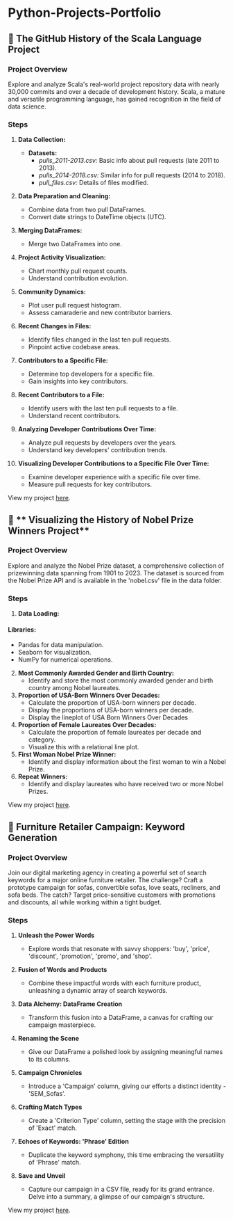 # Python-Projects-Portfolio
## 🚀 **The GitHub History of the Scala Language Project**

### **Project Overview**

Explore and analyze Scala's real-world project repository data with nearly 30,000 commits and over a decade of development history. Scala, a mature and versatile programming language, has gained recognition in the field of data science.

### **Steps**

1. **Data Collection:**
   - **Datasets:**
     - *pulls_2011-2013.csv:* Basic info about pull requests (late 2011 to 2013).
     - *pulls_2014-2018.csv:* Similar info for pull requests (2014 to 2018).
     - *pull_files.csv:* Details of files modified.

2. **Data Preparation and Cleaning:**
   - Combine data from two pull DataFrames.
   - Convert date strings to DateTime objects (UTC).

3. **Merging DataFrames:**
   - Merge two DataFrames into one.

4. **Project Activity Visualization:**
   - Chart monthly pull request counts.
   - Understand contribution evolution.

5. **Community Dynamics:**
   - Plot user pull request histogram.
   - Assess camaraderie and new contributor barriers.

6. **Recent Changes in Files:**
   - Identify files changed in the last ten pull requests.
   - Pinpoint active codebase areas.

7. **Contributors to a Specific File:**
   - Determine top developers for a specific file.
   - Gain insights into key contributors.

8. **Recent Contributors to a File:**
   - Identify users with the last ten pull requests to a file.
   - Understand recent contributors.

9. **Analyzing Developer Contributions Over Time:**
   - Analyze pull requests by developers over the years.
   - Understand key developers' contribution trends.

10. **Visualizing Developer Contributions to a Specific File Over Time:**
    - Examine developer experience with a specific file over time.
    - Measure pull requests for key contributors.
      

View my project [here](https://github.com/MeriemTerki/Python-Projects-Portfolio/blob/main/The-GitHub-History-of-the-Scala-Language/The-GitHub-History-of-the-Scala-Language.ipynb).

## 🚀 ** Visualizing the History of Nobel Prize Winners Project**

### **Project Overview**

Explore and analyze the Nobel Prize dataset, a comprehensive collection of prizewinning data spanning from 1901 to 2023. The dataset is sourced from the Nobel Prize API and is available in the 'nobel.csv' file in the data folder.

### Steps

1. **Data Loading:**

#### Libraries:
- Pandas for data manipulation.
- Seaborn for visualization.
- NumPy for numerical operations.

2. **Most Commonly Awarded Gender and Birth Country:**
   - Identify and store the most commonly awarded gender and birth country among Nobel laureates.
3. **Proportion of USA-Born Winners Over Decades:**
   - Calculate the proportion of USA-born winners per decade.
   - Display the proportions of USA-born winners per decade.
   - Display the lineplot of USA Born Winners Over Decades
4. **Proportion of Female Laureates Over Decades:**
   - Calculate the proportion of female laureates per decade and category.
   - Visualize this with a relational line plot.
5. **First Woman Nobel Prize Winner:**
   - Identify and display information about the first woman to win a Nobel Prize.
6. **Repeat Winners:**
   - Identify and display laureates who have received two or more Nobel Prizes.

View my project [here](https://github.com/MeriemTerki/Python-Projects-Portfolio/blob/main/Visualizing-the-History-of-Nobel-Prize-Winners/Visualizing-the-History-of-Nobel-Prize-Winners.ipynb).


## 🚀 **Furniture Retailer Campaign: Keyword Generation**

### **Project Overview**

Join our digital marketing agency in creating a powerful set of search keywords for a major online furniture retailer. The challenge? Craft a prototype campaign for sofas, convertible sofas, love seats, recliners, and sofa beds. The catch? Target price-sensitive customers with promotions and discounts, all while working within a tight budget.

### **Steps**

 1. **Unleash the Power Words**

    - Explore words that resonate with savvy shoppers: 'buy', 'price', 'discount', 'promotion', 'promo', and 'shop'.

 2. **Fusion of Words and Products**

    - Combine these impactful words with each furniture product, unleashing a dynamic array of search keywords.

 3. **Data Alchemy: DataFrame Creation**

    - Transform this fusion into a DataFrame, a canvas for crafting our campaign masterpiece.

4. **Renaming the Scene**

    - Give our DataFrame a polished look by assigning meaningful names to its columns.

5. **Campaign Chronicles**

    - Introduce a 'Campaign' column, giving our efforts a distinct identity - 'SEM_Sofas'.

6. **Crafting Match Types**

    - Create a 'Criterion Type' column, setting the stage with the precision of 'Exact' match.

7. **Echoes of Keywords: 'Phrase' Edition**

    - Duplicate the keyword symphony, this time embracing the versatility of 'Phrase' match.

8. **Save and Unveil**

    - Capture our campaign in a CSV file, ready for its grand entrance. Delve into a summary, a glimpse of our campaign's structure.

View my project [here](https://github.com/MeriemTerki/Python-Projects-Portfolio/blob/main/Generating-Keywords-for-Google-Ads.ipynb).
